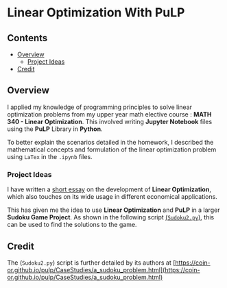 # Linear Optimization With PuLP

## Contents

* [Overview](#Overview)
    * [Project Ideas](#Project-Ideas)
* [Credit](#Credit)

## Overview

I applied my knowledge of programming principles to solve linear optimization problems from my upper year math elective course : <b>MATH 340 - Linear Optimization</b>. This involved writing <b>Jupyter Notebook</b> files using the <b>PuLP</b> Library in <b>Python</b>.

To better explain the scenarios detailed in the homework, I described the mathematical concepts and formulation of the linear optimization problem using `LaTex` in the `.ipynb` files.

### Project Ideas

I have written a [short essay](History.md) on the development of <b>Linear Optimization</b>, which also touches on its wide usage in different economical applications.

This has given me the idea to use <b>Linear Optimization</b> and <b>PuLP</b> in a larger <b>Sudoku Game Project</b>. As shown in the following script [(`Sudoku2.py`)](https://raw.githubusercontent.com/coin-or/pulp/master/examples/Sudoku2.py), this can be used to find the solutions to the game.

## Credit

The (`Sudoku2.py`) script is further detailed by its authors at
[https://coin-or.github.io/pulp/CaseStudies/a_sudoku_problem.html](https://coin-or.github.io/pulp/CaseStudies/a_sudoku_problem.html)
